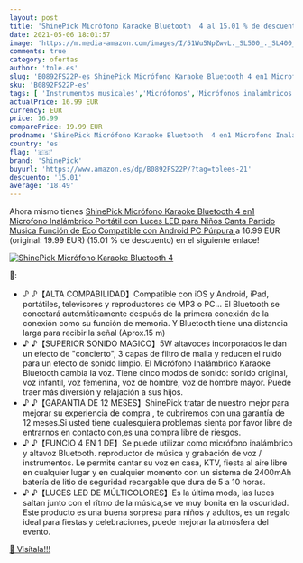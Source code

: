 ```yaml
---
layout: post
title: 'ShinePick Micrófono Karaoke Bluetooth  4 al 15.01 % de descuento'
date: 2021-05-06 18:01:57
image: 'https://m.media-amazon.com/images/I/51Wu5NpZwvL._SL500_._SL400_.jpg'
comments: true
category: ofertas
author: 'tole.es'
slug: 'B0892FS22P-es ShinePick Micrófono Karaoke Bluetooth 4 en1 Microfono...'
sku: 'B0892FS22P-es'
tags: [ 'Instrumentos musicales','Micrófonos','Micrófonos inalámbricos','android','shinepick', ]
actualPrice: 16.99 EUR
currency: EUR
price: 16.99
comparePrice: 19.99 EUR
prodname: 'ShinePick Micrófono Karaoke Bluetooth  4 en1 Microfono Inalámbrico Portátil con Luces LED para Niños Canta Partido Musica  Función de Eco  Compatible con Android  PC  Púrpura '
country: 'es'
flag: '🇪🇸'
brand: 'ShinePick'
buyurl: 'https://www.amazon.es/dp/B0892FS22P/?tag=tolees-21'
descuento: '15.01'
average: '18.49'
---
```


Ahora mismo tienes [ShinePick Micrófono Karaoke Bluetooth  4 en1 Microfono Inalámbrico Portátil con Luces LED para Niños Canta Partido Musica  Función de Eco  Compatible con Android  PC  Púrpura ](https://www.amazon.es/dp/B0892FS22P/?tag=tolees-21) a 16.99 EUR (original: 19.99 EUR) (15.01 %  de descuento) en el siguiente enlace!

[![ShinePick Micrófono Karaoke Bluetooth  4](https://m.media-amazon.com/images/I/51Wu5NpZwvL._SL500_._SL400_.jpg)](https://www.amazon.es/dp/B0892FS22P/?tag=tolees-21)

🔎:

- ♪ ♪【ALTA COMPABILIDAD】Compatible con iOS y Android, iPad, portátiles, televisores y reproductores de MP3 o PC... El Bluetooth se conectará automáticamente después de la primera conexión de la conexión como su función de memoria. Y Bluetooth tiene una distancia larga para recibir la señal (Aprox.15 m)
- ♪ ♪【SUPERIOR SONIDO MAGICO】5W altavoces incorporados le dan un efecto de "concierto", 3 capas de filtro de malla y reducen el ruido para un efecto de sonido limpio. El Micrófono Inalámbrico Karaoke Bluetooth cambia la voz. Tiene cinco modos de sonido: sonido original, voz infantil, voz femenina, voz de hombre, voz de hombre mayor. Puede traer más diversión y relajación a sus hijos.
- ♪ ♪【GARANTIA DE 12 MESES】ShinePick tratar de nuestro mejor para mejorar su experiencia de compra , te cubriremos con una garantía de 12 meses.Si usted tiene cualesquiera problemas sienta por favor libre de entrarnos en contacto con,es una compra libre de riesgos.
- ♪ ♪【FUNCIO 4 EN 1 DE】Se puede utilizar como micrófono inalámbrico y altavoz Bluetooth. reproductor de música y grabación de voz / instrumentos. Le permite cantar su voz en casa, KTV, fiesta al aire libre en cualquier lugar y en cualquier momento con un sistema de 2400mAh batería de litio de seguridad recargable que dura de 5 a 10 horas.
- ♪ ♪【LUCES LED DE MÚLTICOLORES】Es la última moda, las luces saltan junto con el rítmo de la música,se ve muy bonita en la oscuridad. Este producto es una buena sorpresa para niños y adultos, es un regalo ideal para fiestas y celebraciones, puede mejorar la atmósfera del evento.

[🛒 Visítala!!!](https://www.amazon.es/dp/B0892FS22P/?tag=tolees-21)

